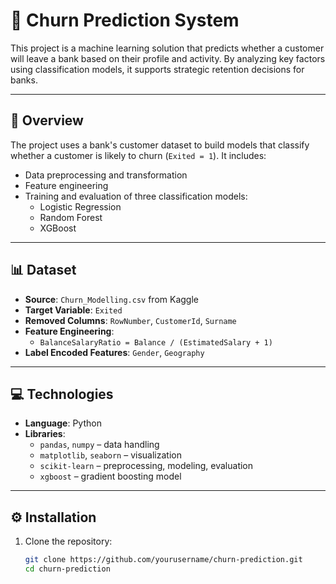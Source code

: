 # 🧠 Churn Prediction System

This project is a machine learning solution that predicts whether a customer will leave a bank based on their profile and activity. By analyzing key factors using classification models, it supports strategic retention decisions for banks.

---

## 📖 Overview

The project uses a bank's customer dataset to build models that classify whether a customer is likely to churn (`Exited = 1`). It includes:

- Data preprocessing and transformation
- Feature engineering
- Training and evaluation of three classification models:
  - Logistic Regression
  - Random Forest
  - XGBoost

---

## 📊 Dataset

- **Source**: `Churn_Modelling.csv` from Kaggle
- **Target Variable**: `Exited`
- **Removed Columns**: `RowNumber`, `CustomerId`, `Surname`
- **Feature Engineering**:
  - `BalanceSalaryRatio = Balance / (EstimatedSalary + 1)`
- **Label Encoded Features**: `Gender`, `Geography`

---

## 💻 Technologies

- **Language**: Python
- **Libraries**:
  - `pandas`, `numpy` – data handling
  - `matplotlib`, `seaborn` – visualization
  - `scikit-learn` – preprocessing, modeling, evaluation
  - `xgboost` – gradient boosting model

---

## ⚙️ Installation

1. Clone the repository:
   ```bash
   git clone https://github.com/yourusername/churn-prediction.git
   cd churn-prediction
